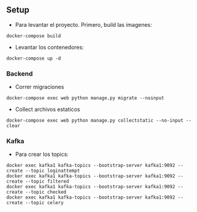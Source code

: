 ## Setup

- Para levantar el proyecto. Primero, build las imagenes:

```
docker-compose build
```

- Levantar los contenedores:

```
docker-compose up -d
```

### Backend

- Correr migraciones

```
docker-compose exec web python manage.py migrate --noinput
```

- Collect archivos estaticos

```
docker-compose exec web python manage.py collectstatic --no-input --clear
```

### Kafka

- Para crear los topics:

```
docker exec kafka1 kafka-topics --bootstrap-server kafka1:9092 --create --topic loginattempt
docker exec kafka1 kafka-topics --bootstrap-server kafka1:9092 --create --topic filtered
docker exec kafka1 kafka-topics --bootstrap-server kafka1:9092 --create --topic checked
docker exec kafka1 kafka-topics --bootstrap-server kafka1:9092 --create --topic celery
```

